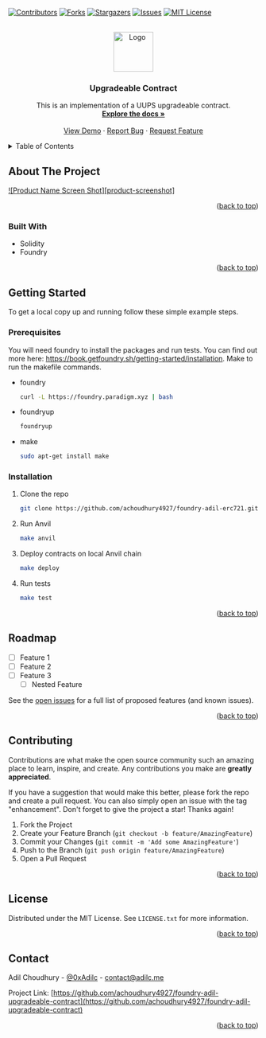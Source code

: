 <!-- Improved compatibility of back to top link: See: https://github.com/othneildrew/Best-README-Template/pull/73 -->

<a name="readme-top"></a>

<!--
*** Thanks for checking out the Best-README-Template. If you have a suggestion
*** that would make this better, please fork the repo and create a pull request
*** or simply open an issue with the tag "enhancement".
*** Don't forget to give the project a star!
*** Thanks again! Now go create something AMAZING! :D
-->

<!-- PROJECT SHIELDS -->
<!--
*** I'm using markdown "reference style" links for readability.
*** Reference links are enclosed in brackets [ ] instead of parentheses ( ).
*** See the bottom of this document for the declaration of the reference variables
*** for contributors-url, forks-url, etc. This is an optional, concise syntax you may use.
*** https://www.markdownguide.org/basic-syntax/#reference-style-links
-->

[![Contributors][contributors-shield]][contributors-url]
[![Forks][forks-shield]][forks-url]
[![Stargazers][stars-shield]][stars-url]
[![Issues][issues-shield]][issues-url]
[![MIT License][license-shield]][license-url]

<!-- PROJECT LOGO -->
<br />
<div align="center">
  <a href="https://github.com/achoudhury4927/foundry-adil-upgradeable-contract">
    <img src="images/logo.png" alt="Logo" width="80" height="80">
  </a>

<h3 align="center">Upgradeable Contract</h3>

  <p align="center">
    This is an implementation of a UUPS upgradeable contract. 
    <br />
    <a href="https://github.com/achoudhury4927/foundry-adil-upgradeable-contract"><strong>Explore the docs »</strong></a>
    <br />
    <br />
    <a href="https://github.com/achoudhury4927/foundry-adil-upgradeable-contract">View Demo</a>
    ·
    <a href="https://github.com/achoudhury4927/foundry-adil-upgradeable-contract/issues">Report Bug</a>
    ·
    <a href="https://github.com/achoudhury4927/foundry-adil-upgradeable-contract/issues">Request Feature</a>
  </p>
</div>

<!-- TABLE OF CONTENTS -->
<details>
  <summary>Table of Contents</summary>
  <ol>
    <li>
      <a href="#about-the-project">About The Project</a>
      <ul>
        <li><a href="#built-with">Built With</a></li>
      </ul>
    </li>
    <li>
      <a href="#getting-started">Getting Started</a>
      <ul>
        <li><a href="#prerequisites">Prerequisites</a></li>
        <li><a href="#installation">Installation</a></li>
      </ul>
    </li>
    <li><a href="#roadmap">Roadmap</a></li>
    <li><a href="#contributing">Contributing</a></li>
    <li><a href="#license">License</a></li>
    <li><a href="#contact">Contact</a></li>
  </ol>
</details>

<!-- ABOUT THE PROJECT -->

## About The Project

[![Product Name Screen Shot][product-screenshot]](https://example.com)

<p align="right">(<a href="#readme-top">back to top</a>)</p>

### Built With

- Solidity
- Foundry

<p align="right">(<a href="#readme-top">back to top</a>)</p>

<!-- GETTING STARTED -->

## Getting Started

To get a local copy up and running follow these simple example steps.

### Prerequisites

You will need foundry to install the packages and run tests. You can find out more here: https://book.getfoundry.sh/getting-started/installation. Make to run the makefile commands.

- foundry

  ```sh
  curl -L https://foundry.paradigm.xyz | bash
  ```

- foundryup

  ```sh
  foundryup
  ```

- make
  ```sh
  sudo apt-get install make
  ```

### Installation

1. Clone the repo
   ```sh
   git clone https://github.com/achoudhury4927/foundry-adil-erc721.git
   ```
2. Run Anvil
   ```sh
   make anvil
   ```
3. Deploy contracts on local Anvil chain
   ```sh
   make deploy
   ```
4. Run tests
   ```sh
   make test
   ```

<p align="right">(<a href="#readme-top">back to top</a>)</p>

<!-- ROADMAP -->

## Roadmap

- [ ] Feature 1
- [ ] Feature 2
- [ ] Feature 3
  - [ ] Nested Feature

See the [open issues](https://github.com/achoudhury4927/foundry-adil-upgradeable-contract/issues) for a full list of proposed features (and known issues).

<p align="right">(<a href="#readme-top">back to top</a>)</p>

<!-- CONTRIBUTING -->

## Contributing

Contributions are what make the open source community such an amazing place to learn, inspire, and create. Any contributions you make are **greatly appreciated**.

If you have a suggestion that would make this better, please fork the repo and create a pull request. You can also simply open an issue with the tag "enhancement".
Don't forget to give the project a star! Thanks again!

1. Fork the Project
2. Create your Feature Branch (`git checkout -b feature/AmazingFeature`)
3. Commit your Changes (`git commit -m 'Add some AmazingFeature'`)
4. Push to the Branch (`git push origin feature/AmazingFeature`)
5. Open a Pull Request

<p align="right">(<a href="#readme-top">back to top</a>)</p>

<!-- LICENSE -->

## License

Distributed under the MIT License. See `LICENSE.txt` for more information.

<p align="right">(<a href="#readme-top">back to top</a>)</p>

<!-- CONTACT -->

## Contact

Adil Choudhury - [@0xAdilc](https://twitter.com/0xAdilc) - contact@adilc.me

Project Link: [https://github.com/achoudhury4927/foundry-adil-upgradeable-contract](https://github.com/achoudhury4927/foundry-adil-upgradeable-contract)

<p align="right">(<a href="#readme-top">back to top</a>)</p>

<!-- MARKDOWN LINKS & IMAGES -->
<!-- https://www.markdownguide.org/basic-syntax/#reference-style-links -->

[contributors-shield]: https://img.shields.io/github/contributors/achoudhury4927/foundry-adil-upgradeable-contract.svg?style=for-the-badge
[contributors-url]: https://github.com/achoudhury4927/foundry-adil-upgradeable-contract/graphs/contributors
[forks-shield]: https://img.shields.io/github/forks/achoudhury4927/foundry-adil-upgradeable-contract.svg?style=for-the-badge
[forks-url]: https://github.com/achoudhury4927/foundry-adil-upgradeable-contract/network/members
[stars-shield]: https://img.shields.io/github/stars/achoudhury4927/foundry-adil-upgradeable-contract.svg?style=for-the-badge
[stars-url]: https://github.com/achoudhury4927/foundry-adil-upgradeable-contract/stargazers
[issues-shield]: https://img.shields.io/github/issues/achoudhury4927/foundry-adil-upgradeable-contract.svg?style=for-the-badge
[issues-url]: https://github.com/achoudhury4927/foundry-adil-upgradeable-contract/issues
[license-shield]: https://img.shields.io/github/license/achoudhury4927/foundry-adil-upgradeable-contract.svg?style=for-the-badge
[license-url]: https://github.com/achoudhury4927/foundry-adil-upgradeable-contract/blob/master/LICENSE.txt
